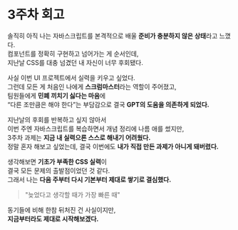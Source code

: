 # 3주차 회고

솔직히 아직 나는 자바스크립트를 본격적으로 배울 **준비가 충분하지 않은 상태**라고 느꼈다.  
컴포넌트를 정확히 구현하고 넘어가는 게 순서인데,  
지난날 CSS를 대충 넘겼던 내 자신이 너무 후회됐다.

사실 이번 UI 프로젝트에서 실력을 키우고 싶었다.  
그런데 모든 게 처음인 나에게 **스크럼마스터**라는 역할이 주어졌고,  
팀원들에게 **민폐 끼치기 싫다는 마음**에  
“다른 조만큼은 해야 한다”는 부담감으로 결국 **GPT의 도움을 의존하게 되었다.**

지난날의 후회를 반복하고 싶지 않아서  
이번 주엔 자바스크립트를 복습하면서 개념 정리에 나름 애를 썼지만,  
3주차 과제는 **지금 내 실력으론 스스로 해내기 어려웠다.**  
정말 혼자 해보고 싶었는데, 결국 이번에도 **내가 직접 만든 과제가 아니게 돼버렸다.**

생각해보면 **기초가 부족한 CSS 실력**이  
결국 모든 문제의 출발점이었던 것 같다.  
그래서 나는 **다음 주부터 다시 기본부터 제대로 쌓기로 결심했다.**

> "늦었다고 생각할 때가 가장 빠른 때"

동기들에 비해 한참 뒤처진 건 사실이지만,  
**지금부터라도 제대로 시작해보겠다.**


